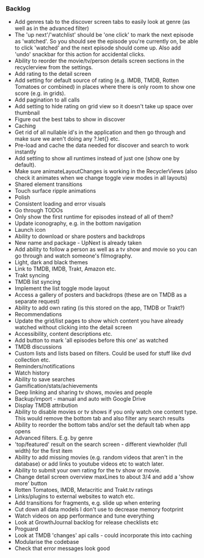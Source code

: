 ### Backlog

- Add genres tab to the discover screen tabs to easily look at genre (as well as in the advanced filter)
- The 'up next'/'watchlist' should be 'one click' to mark the next episode as 'watched'. So you should see the episode you're currently on, be able to click 'watched' and the next episode should come up. Also add 'undo' snackbar for this action for accidental clicks.
- Ability to reorder the movie/tv/person details screen sections in the recyclerview from the settings.
- Add rating to the detail screen
- Add setting for default source of rating (e.g. IMDB, TMDB, Rotten Tomatoes or combined) in places where there is only room to show one score (e.g. in grids).
- Add pagination to all calls
- Add setting to hide rating on grid view so it doesn't take up space over thumbnail
- Figure out the best tabs to show in discover
- Caching
- Get rid of all nullable id's in the application and then go through and make sure we aren't doing any ?.let{} etc.
- Pre-load and cache the data needed for discover and search to work instantly
- Add setting to show all runtimes instead of just one (show one by default).
- Make sure animateLayoutChanges is working in the RecyclerViews (also check it animates when we change toggle view modes in all layouts)
- Shared element transitions
- Touch surface ripple animations
- Polish
- Consistent loading and error visuals
- Go through TODOs
- Only show the first runtime for episodes instead of all of them?
- Update iconography, e.g. in the bottom navigation
- Launch icon
- Ability to download or share posters and backdrops
- New name and package - UpNext is already taken
- Add ability to follow a person as well as a tv show and movie so you can go through and watch someone's filmography.
- Light, dark and black themes
- Link to TMDB, IMDB, Trakt, Amazon etc.
- Trakt syncing
- TMDB list syncing
- Implement the list toggle mode layout
- Access a gallery of posters and backdrops (these are on TMDB as a separate request)
- Ability to add own rating (is this stored on the app, TMDB or Trakt?)
- Recommendations
- Update the grid/list pages to show which content you have already watched without clicking into the detail screen
- Accessibility, content descriptions etc.
- Add button to mark 'all episodes before this one' as watched
- TMDB discussions
- Custom lists and lists based on filters. Could be used for stuff like dvd collection etc.
- Reminders/notifications
- Watch history
- Ability to save searches
- Gamification/stats/achievements
- Deep linking and sharing tv shows, movies and people
- Backup/import - manual and auto with Google Drive
- Display TMDB attribution
- Ability to disable movies or tv shows if you only watch one content type. This would remove the bottom tab and also filter any search results
- Ability to reorder the bottom tabs and/or set the default tab when app opens
- Advanced filters. E.g. by genre
- 'top/featured' result on the search screen - different viewholder (full width) for the first item
- Ability to add missing movies (e.g. random videos that aren't in the database) or add links to youtube videos etc to watch later.
- Ability to submit your own rating for the tv show or movie.
- Change detail screen overview maxLines to about 3/4 and add a 'show more' button
- Rotten Tomatoes, IMDB, Metacritic and Trakt.tv ratings
- Links/plugins to external websites to watch etc.
- Add transitions for fragments, e.g. slide up when entering
- Cut down all data models I don't use to decrease memory footprint
- Watch videos on app performance and tune everything
- Look at GrowthJournal backlog for release checklists etc
- Proguard
- Look at TMDB 'changes' api calls - could incorporate this into caching
- Modularise the codebase
- Check that error messages look good

